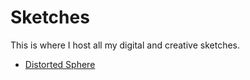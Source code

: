 # Sketches

This is where I host all my digital and creative sketches.

- [Distorted Sphere](./sketches/2020.01.07-22.39.13.js)